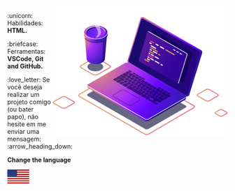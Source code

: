 <img src="https://github.com/eduardoocastrro/eduardoocastrro/blob/main/computer-illustration.png" min-width="400px" max-width="400px" width="400px" align="right" alt="Computador-Matheus">

<p align="left">
  :unicorn: Habilidades: <strong>HTML.</strong>
</p>

<p align="left">
  :briefcase: Ferramentas: <strong>VSCode, Git and GitHub.</strong>
</p>

<p align="left">
  :love_letter: Se você deseja realizar um projeto comigo (ou bater papo), não hesite em me enviar uma mensagem: :arrow_heading_down:
</p>

<p align="left">
  <strong>Change the language</strong>
</p>
<p align="left">
  <a href="https://github.com/eduardoocastrro/eduardoocastrro/blob/main/README.md" alt="turn lenguage">
    <img src="https://github.com/eduardoocastrro/eduardoocastrro/blob/main/usa.jpg" align-content="flex-end" min-width="50px" max-width="50px" width="50px" align="left" alt="Turn Lenguage Portugues">
  </a> 
</p>
